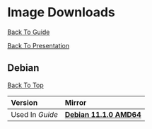 # Image Downloads
[Back To Guide](README.md#creation)

[Back To Presentation](guide-presentation/creation/index.md)

## Debian
[Back To Top](#image-downloads)


| Version | Mirror |
| :-- | :-- |
| Used In _Guide_ | [**Debian 11.1.0 AMD64**](https://cdimage.debian.org/debian-cd/current/amd64/iso-cd/debian-11.1.0-amd64-netinst.iso) |
